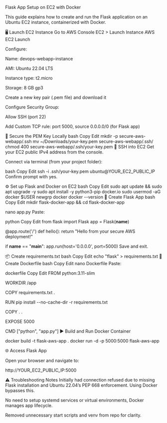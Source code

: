 Flask App Setup on EC2 with Docker

This guide explains how to create and run the Flask application on an Ubuntu EC2 instance, containerized with Docker.

🖥️ Launch EC2 Instance
Go to AWS Console EC2 > Launch Instance
AWS EC2 Launch

Configure:

Name: devops-webapp-instance

AMI: Ubuntu 22.04 LTS

Instance type: t2.micro

Storage: 8 GB gp3

Create a new key pair (.pem file) and download it

Configure Security Group:

Allow SSH (port 22)

Add Custom TCP rule: port 5000, source 0.0.0.0/0 (for Flask app)

🔐 Secure the PEM Key Locally
bash
Copy
Edit
mkdir -p secure-aws-webapp/.ssh
mv ~/Downloads/your-key.pem secure-aws-webapp/.ssh/
chmod 400 secure-aws-webapp/.ssh/your-key.pem
🔌 SSH into EC2
Get your EC2 public IPv4 address from the console.

Connect via terminal (from your project folder):

bash
Copy
Edit
ssh -i .ssh/your-key.pem ubuntu@YOUR_EC2_PUBLIC_IP
Confirm prompt with yes.

⚙️ Set up Flask and Docker on EC2
bash
Copy
Edit
sudo apt update && sudo apt upgrade -y
sudo apt install -y python3-pip docker.io
sudo usermod -aG docker $USER
newgrp docker
docker --version
🐍 Create Flask App
bash
Copy
Edit
mkdir flask-docker-app && cd flask-docker-app

nano app.py
Paste:

python
Copy
Edit
from flask import Flask
app = Flask(__name__)

@app.route('/')
def hello():
    return "Hello from your secure AWS deployment!"

if __name__ == "__main__":
    app.run(host='0.0.0.0', port=5000)
Save and exit.

📦 Create requirements.txt
bash
Copy
Edit
echo "flask" > requirements.txt
🐳 Create Dockerfile
bash
Copy
Edit
nano Dockerfile
Paste:

dockerfile
Copy
Edit
FROM python:3.11-slim

WORKDIR /app

COPY requirements.txt .

RUN pip install --no-cache-dir -r requirements.txt

COPY . .

EXPOSE 5000

CMD ["python", "app.py"]
▶️ Build and Run Docker Container

docker build -t flask-aws-app .
docker run -d -p 5000:5000 flask-aws-app

🌐 Access Flask App

Open your browser and navigate to:

http://YOUR_EC2_PUBLIC_IP:5000

⚠️ Troubleshooting Notes
Initially had connection refused due to missing Flask installation and Ubuntu 22.04’s PEP 668 enforcement. Using Docker bypasses this.

No need to setup systemd services or virtual environments, Docker manages app lifecycle.

Removed unnecessary start scripts and venv from repo for clarity.

